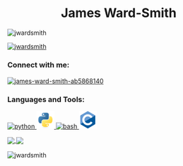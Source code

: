 <h1 align="center">James Ward-Smith</h1>

<p align="left"> <img src="https://komarev.com/ghpvc/?username=jwardsmith&label=Profile%20views&color=0e75b6&style=flat" alt="jwardsmith" /> </p>

<p align="left"> <a href="https://github.com/ryo-ma/github-profile-trophy"><img src="https://github-profile-trophy.vercel.app/?username=jwardsmith&theme=onestar&title=Commits,Stars,Followers,Repositories,Issues,PullRequest&count_private=true&include_all_commits=true" alt="jwardsmith" /></a> </p>

<h3 align="left">Connect with me:</h3>
<p align="left">
<a href="https://linkedin.com/in/james-ward-smith-ab5868140" target="blank"><img align="center" src="https://raw.githubusercontent.com/rahuldkjain/github-profile-readme-generator/master/src/images/icons/Social/linked-in-alt.svg" alt="james-ward-smith-ab5868140" height="30" width="40" /></a>
</p>

<h3 align="left">Languages and Tools:</h3>
<p align="left"> </a> <a href="https://docs.microsoft.com/en-us/powershell/" target="_blank"> <img src="https://devblogs.microsoft.com/powershell/wp-content/uploads/sites/30/2018/09/Powershell_256.png" alt="python" width="40" height="40"/> </a> <a href="https://www.python.org" target="_blank"> <img src="https://raw.githubusercontent.com/devicons/devicon/master/icons/python/python-original.svg" alt="python" width="40" height="40"/> </a> <a href="https://www.gnu.org/software/bash/" target="_blank"> <img src="https://upload.wikimedia.org/wikipedia/commons/thumb/4/4b/Bash_Logo_Colored.svg/1200px-Bash_Logo_Colored.svg.png" alt="bash" width="40" height="40"/> </a> <a href="https://www.cprogramming.com/" target="_blank"> <img src="https://raw.githubusercontent.com/devicons/devicon/master/icons/c/c-original.svg" alt="c" width="40" height="40"/> </a> </p>

<a href="https://github.com/anuraghazra/github-readme-stats">
  <img height=200 align="center" src="https://github-readme-stats.vercel.app/api?username=jwardsmith&show_icons=true&include_all_commits=true&theme=github_dark" />
</a>
<a href="https://github.com/anuraghazra/convoychat">
  <img height=200 align="center" src="https://github-readme-stats.vercel.app/api/top-langs?username=jwardsmith&layout=compact&langs_count=8&card_width=400&theme=github_dark" />
</a>

<p><img align="center" src="https://github-readme-streak-stats.herokuapp.com/?user=jwardsmith&theme=github-dark-blue" alt="jwardsmith" /></p>
